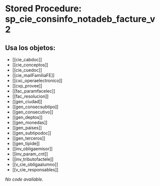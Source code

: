 # Stored Procedure: sp_cie_consinfo_notadeb_facture_v2

## Usa los objetos:
- [[cie_cabdoc]]
- [[cie_conceptos]]
- [[cie_cuedoc]]
- [[cie_mailFamiliaFE]]
- [[cxc_operaelectronico]]
- [[cxp_provee]]
- [[fac_paramfacelec]]
- [[fac_resolucion]]
- [[gen_ciudad]]
- [[gen_consecsubtipo]]
- [[gen_consecutivo]]
- [[gen_deptos]]
- [[gen_monedas]]
- [[gen_paises]]
- [[gen_subtipodoc]]
- [[gen_terceros]]
- [[gen_tipide]]
- [[inv_obligaemisor]]
- [[inv_param_cnt]]
- [[inv_tributofactele]]
- [[v_cie_obligaalumno]]
- [[v_cie_responsables]]

*No code available.*
